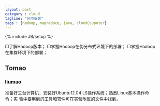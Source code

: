```yaml
---
layout: post
category : cloud
tagline: "环境安装"
tags : [hadoop, mapreduce, java, cloudCouputer]
---
```

{% include JB/setup %}

□了解Hadoop版本；
□掌握Hadoop在伪分布式环境下的部署；
□掌握Hadoop在集群环境下的部署；

## Tomao

### liumao

准备好三台计算机，安装好Ubuntu12.04 LS操作系统；熟悉Linux基本操作命令；实
验中要用到的工具和软件可在实验附属的文件中找到。